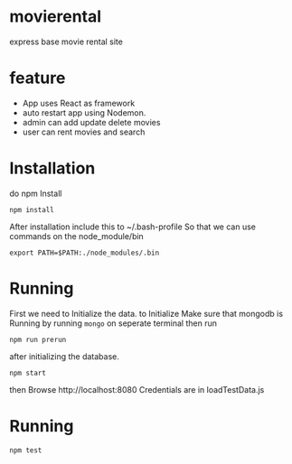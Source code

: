# movierental
express base movie rental site
# feature
  * App uses React as framework
  * auto restart app using Nodemon.
  * admin can add update delete movies
  * user can rent movies and search
# Installation
do npm Install

```
npm install
```

After installation include this to ~/.bash-profile So that we can use commands on the node_module/bin

```
export PATH=$PATH:./node_modules/.bin
```

# Running
First we need to Initialize the data.
to Initialize Make sure that mongodb is Running by running `mongo` on seperate terminal
then run
```
npm run prerun
```
after initializing the database.
```
npm start
```
then Browse
http://localhost:8080
Credentials are in loadTestData.js

# Running
```
npm test
```
